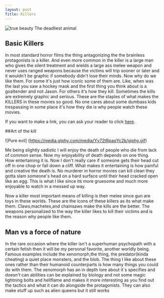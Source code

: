 ```yaml
---
layout: post
Title: Killers
---
```


![true beauty](http://i.imgur.com/2q3DKN6.jpg)
The deadliest animal

## Basic Killers

In most standard horror films the thing antagonizing the the brainless protagonists is a killer.
And even more common in the killer is a large man who gives the silent treatment and wields a large ass melee weapon and never uses ranged weapons because the victims will trip sooner or later and it wouldn't be graphic if somebody didn't lose their minds. Now why do we like them. For some it's just how iconic some of them are. Like, when was the last you saw a hockey mask and the first thing you think about is a goaltender and not Jason. For others it's how they kill. Sometimes the kills are extremely graphic and serious. These are the staples of what makes the KILLERS in these movies so good. No one cares about some dumbass kids trespassing in some place it's how they die is why people watch these movies. 

If you want to make a link, you can ask your reader to click [here](https://www.website.address.com).

##Art of the kill

![Pure evil] (https://media.giphy.com/media/Yv72tRpaqYc2k/giphy.gif)

Me being slightly sadistic I will enjoy the death of people who die from lack of common sense. Now my enjoyability of death depends on one thing. How entertaining it is. Now I don't really care if someone gets their head cut off in one chop or fall down a cliff. What makes it entertaining is how painful and creative the death is. No murderer in horror movies can kill clean they gotta slam someone's head on a hard surface until their head cracked open like an egg. This is what I like since itś more gruesome and much more enjoyable to watch in a messed up way. 

Now a killer most important means of killing is their melee since gun are toys in these worlds. These are the icons of these killers as its what make them. Claws,machetes,and chainsaws  make the kills are the better. The weapons personalized to the way the killer likes to kill their victims and is the reason why people like them.


## Man vs a force of nature

In the rare occasion where the killer isn't a superhuman psychopath with a certain fetish then it will be my personal favorite, another worldly being. Famous examples include the xenomorph,the thing, the predator(kinda cheating) a quiet place monsters, and the blob. The thing I like about these ones rather than their humanoid counterparts is how many things you could do with them. The xenomorph has an in depth lore about it´s specifies and doesn't can abilities can be explained by biology and not some magic lightning bolts and hellflame and makes it more interesting as you find out the tactics and what it can do alongside the protagonists. They can also make stuff up such as alien queens but it still works

